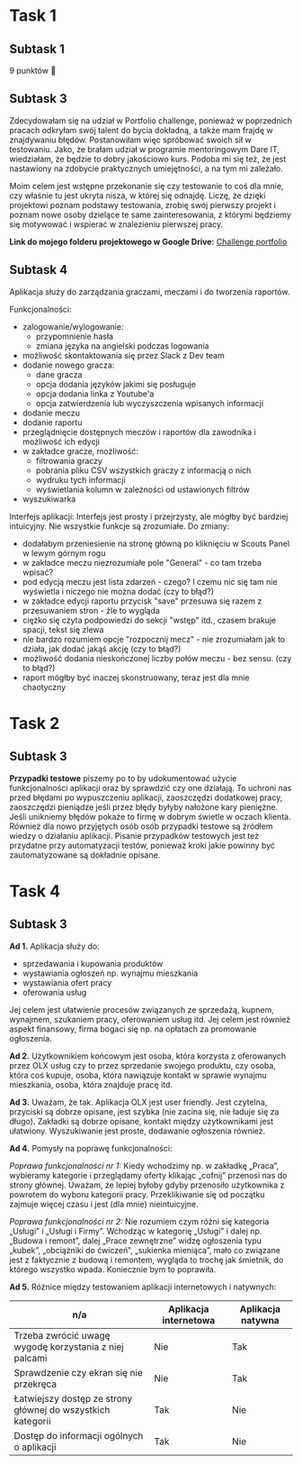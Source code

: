 # Task 1
## Subtask 1
9 punktów :partying_face:
## Subtask 3
Zdecydowałam się na udział w Portfolio challenge, ponieważ w poprzednich pracach odkryłam swój talent do bycia dokładną, a także mam frajdę w znajdywaniu błędów. Postanowiłam więc spróbować swoich sił w testowaniu. Jako, że brałam udział w programie mentoringowym Dare IT, wiedziałam, że będzie to dobry jakościowo kurs. Podoba mi się też, że jest nastawiony na zdobycie praktycznych umiejętności, a na tym mi zależało.

Moim celem jest wstępne przekonanie się czy testowanie to coś dla mnie, czy właśnie tu jest ukryta nisza, w której się odnajdę. Liczę, że dzięki projektowi poznam podstawy testowania, zrobię swój pierwszy projekt i poznam nowe osoby dzielące te same zainteresowania, z którymi będziemy się motywować i wspierać w znalezieniu pierwszej pracy.

**Link do mojego folderu projektowego w Google Drive:** [Challenge portfolio](https://drive.google.com/drive/folders/1hax-jaVoWcHCva8wGOgDqQFPxJeRWTLD?usp=share_link) 

## Subtask 4
Aplikacja służy do zarządzania graczami, meczami i do tworzenia raportów.



Funkcjonalności:
* zalogowanie/wylogowanie:
  - przypomnienie hasła
  - zmiana języka na angielski podczas logowania
* możliwość skontaktowania się przez Slack z Dev team
* dodanie nowego gracza:
  - dane gracza
  - opcja dodania języków jakimi się posługuje
  - opcja dodania linka z Youtube'a
  - opcja zatwierdzenia lub wyczyszczenia wpisanych informacji
* dodanie meczu
* dodanie  raportu
* przeglądnięcie dostępnych meczów i raportów dla zawodnika i możliwość ich edycji
* w zakładce gracze, możliwość:
  - filtrowania graczy
  - pobrania pliku CSV wszystkich graczy z informacją o nich
  - wydruku tych informacji
  - wyświetlania kolumn w zależności od ustawionych filtrów
* wyszukiwarka 



Interfejs aplikacji:
Interfejs jest prosty i przejrzysty, ale mógłby być bardziej intuicyjny. Nie wszystkie funkcje są zrozumiałe. Do zmiany:
- dodałabym przeniesienie na stronę główną po kliknięciu w Scouts Panel w lewym górnym rogu
- w zakładce meczu niezrozumiałe pole "General" - co tam trzeba wpisać?
- pod edycją meczu jest lista zdarzeń - czego? I czemu nic się tam nie wyświetla i niczego nie można dodać (czy to błąd?)
- w zakładce edycji raportu przycisk "save" przesuwa się razem z przesuwaniem stron - źle to wygląda
- ciężko się czyta podpowiedzi do sekcji "wstęp" itd., czasem brakuje spacji, tekst się zlewa
- nie bardzo rozumiem opcje "rozpocznij mecz" - nie zrozumiałam jak to działa, jak dodać jakąś akcję (czy to błąd?)
- możliwość dodania nieskończonej liczby połów meczu - bez sensu. (czy to błąd?)
- raport mógłby być inaczej skonstruowany, teraz jest dla mnie chaotyczny


# Task 2
## Subtask 3
**Przypadki testowe** piszemy po to by udokumentować użycie funkcjonalności aplikacji oraz by sprawdzić czy one działają. To uchroni nas przed błędami po wypuszczeniu aplikacji, zaoszczędzi dodatkowej pracy, zaoszczędzi pieniądze jeśli przez błędy byłyby nałożone kary pieniężne. Jeśli unikniemy błędów pokaże to firmę w dobrym świetle w oczach klienta. Również dla nowo przyjętych osób osób przypadki testowe są źródłem wiedzy o działaniu aplikacji.
Pisanie przypadków testowych jest też przydatne przy automatyzacji testów, ponieważ kroki jakie powinny być zautomatyzowane są dokładnie opisane.


# Task 4
## Subtask 3

**Ad 1.**	Aplikacja służy do:
- sprzedawania i kupowania produktów
- wystawiania ogłoszeń np. wynajmu mieszkania
- wystawiania ofert pracy
- oferowania usług

Jej celem jest ułatwienie procesów związanych ze sprzedażą, kupnem, wynajmem, szukaniem pracy, oferowaniem usług itd. Jej celem jest również aspekt finansowy, firma bogaci się np. na opłatach za promowanie ogłoszenia.

**Ad 2.**	Użytkownikiem końcowym jest osoba, która korzysta z oferowanych przez OLX usług czy to przez sprzedanie swojego produktu, czy osoba, która coś kupuje, osoba, która nawiązuje kontakt w sprawie wynajmu mieszkania, osoba, która znajduje pracę itd.

**Ad 3.**	Uważam, że tak. Aplikacja OLX jest user friendly. Jest czytelna, przyciski są dobrze opisane, jest szybka (nie zacina się, nie ładuje się za długo). Zakładki są dobrze opisane, kontakt między użytkownikami jest ułatwiony. Wyszukiwanie jest proste, dodawanie ogłoszenia również.

**Ad 4.** Pomysły na poprawę funkcjonalności:

*Poprawa funkcjonalności nr 1:*
Kiedy wchodzimy np. w zakładkę „Praca”, wybieramy kategorie i przeglądamy oferty klikając „cofnij” przenosi nas do strony głównej. Uważam, że lepiej byłoby gdyby przenosiło użytkownika z powrotem do wyboru kategorii pracy. Przeklikiwanie się od początku zajmuje więcej czasu i jest (dla mnie) nieintuicyjne.

*Poprawa funkcjonalności nr 2:*
Nie rozumiem czym różni się kategoria „Usługi” i „Usługi i Firmy”. Wchodząc w kategorię „Usługi” i dalej np. „Budowa i remont”, dalej „Prace zewnętrzne” widzę ogłoszenia typu „kubek”, „obciążniki do ćwiczeń”, „sukienka mieniąca”, mało co związane jest z faktycznie z budową i remontem, wygląda to trochę jak śmietnik, do którego wszystko wpada. Koniecznie bym to poprawiła.

**Ad 5.**	Różnice między testowaniem aplikacji internetowych i natywnych:


| n/a | Aplikacja internetowa |	Aplikacja natywna |
| --- | --------------------- | ----------------- |
| Trzeba zwrócić uwagę wygodę korzystania z niej palcami | Nie | Tak |
| Sprawdzenie czy ekran się nie przekręca |	Nie	| Tak |
| Łatwiejszy dostęp ze strony głównej do wszystkich kategorii |	Tak |	Nie |
| Dostęp do informacji ogólnych o aplikacji | Tak | Nie |

